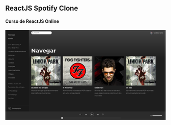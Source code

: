 ## ReactJS Spotify Clone

#### Curso de ReactJS Online

![Alt Printscreen](view.png?raw=true "Spotify Clone")
